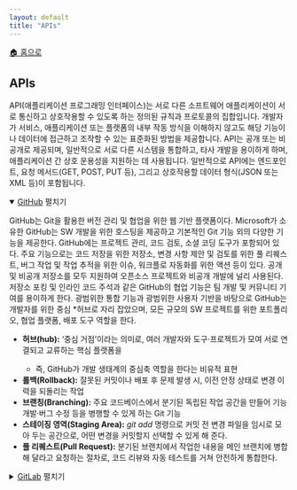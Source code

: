 ```yaml
---
layout: default
title: "APIs"
---
```


<p class="breadcrumb"><a href="/cs_study/home.html">🏠 홈으로</a></p>

<section>
  <h2>APIs</h2>
  <p>
    API(애플리케이션 프로그래밍 인터페이스)는 서로 다른 소프트웨어 애플리케이션이 서로 통신하고 상호작용할 수 있도록 하는 정의된 규칙과 프로토콜의 집합입니다. 개발자가 서비스, 애플리케이션 또는 플랫폼의 내부 작동 방식을 이해하지 않고도 해당 기능이나 데이터에 접근하고 조작할 수 있는 표준화된 방법을 제공합니다. API는 공개 또는 비공개로 제공되며, 일반적으로 서로 다른 시스템을 통합하고, 타사 개발을 용이하게 하며, 애플리케이션 간 상호 운용성을 지원하는 데 사용됩니다. 일반적으로 API에는 엔드포인트, 요청 메서드(GET, POST, PUT 등), 그리고 상호작용할 데이터 형식(JSON 또는 XML 등)이 포함됩니다.
  </p>
</section>

<details open>
<summary><a href="category/repo_hosting_services/github.html">GitHub</a> <span class="indicator">펼치기</span></summary>
<div class="accordion-content">
    <p>GitHub는 Git을 활용한 버전 관리 및 협업을 위한 웹 기반 플랫폼이다. Microsoft가 소유한 GitHub는 SW 개발을 위한
    호스팅을 제공하고 기본적인 Git 기능 외의 다양한 기능을 제공한다. GitHub에는 프로젝트 관리, 코드 검토, 소셜 코딩
    도구가 포함되어 있다. 주요 기능으로는 코드 저장을 위한 저장소, 변경 사항 제안 및 검토를 위한 풀 리퀘스트, 버그 작업
    및 작업 추적을 위한 이슈, 워크플로 자동화를 위한 액션 등이 있다. 공개 및 비공개 저장소를 모두 지원하여 오픈소스
    프로젝트와 비공개 개발에 널리 사용된다. 저장소 포킹 및 인라인 코드 주석과 같은 GitHub의 협업 기능은 팀 개발
    및 커뮤니티 기여를 용이하게 한다. 광범위한 통합 기능과 광범위한 사용자 기반을 바탕으로 GitHub는 개발자를 위한 중심
    *허브로 자리 잡았으며, 모든 규모의 SW 프로젝트를 위한 포트폴리오, 협업 플랫폼, 배포 도구 역할을 한다.
</p>

<ul>
    <li><strong>허브(hub):</strong> ‘중심 거점’이라는 의미로, 여러 개발자와 도구·프로젝트가 모여 서로 연결되고 교류하는 핵심 플랫폼을</li>
    <ul>
    <li>즉, GitHub가 개발 생태계의 중심축 역할을 한다는 비유적 표현</li>
    </ul>
    <li><strong>롤백(Rollback):</strong> 잘못된 커밋이나 배포 후 문제 발생 시, 이전 안정 상태로 변경 이력을 되돌리는 작업 </li>
    <li><strong>브랜칭(Branching):</strong> 주요 코드베이스에서 분기된 독립된 작업 공간을 만들어 기능 개발·버그 수정 등을 병행할 수 있게 하는 Git 기능</li>
    <li><strong>스테이징 영역(Staging Area):</strong> <em>git add</em> 명령으로 커밋 전 변경 파일을 임시로 모아 두는 공간으로, 어떤 변경을 커밋할지 선택할 수 있게 해 준다.</li>
    <li><strong>풀 리퀘스트(Pull Request):</strong> 분기된 브랜치에서 작업한 내용을 메인 브랜치에 병합해 달라고 요청하는 절차로, 코드 리뷰와 자동 테스트를 거쳐 안전하게 통합한다.</li>
</ul>

</div>
</details>

<details>
<summary><a href="category/repo_hosting_services/gitlab.html">GitLab</a> <span class="indicator">펼치기</span></summary>
<div class="accordion-content">
    <p>GitLab은 SW 개발 라이프사이클을 위한 완벽한 솔루션을 제공하는 웹 기반 *DevOps 플랫폼이다. 소스 코드 관리, 
    *지속적 통합/지속적 배포(CI/CD), 이슈 추적 등 다양한 기능을 *단일 애플리케이션에 통합하여 제공한다. GitLab은 Git 
    저장소를 지원하며, GitHub의 풀 리퀘스트와 유사한 병합 요청, 위키 페이지, 이슈 보드 등의 기능을 제공합니다. DevOps 
    실행 방식을 강조하여 *CI/CD 파이프라인, *컨테이너 레지스트리, *쿠버네티스 통합 기능을 기본 제공한다. GitLab은 *클라우드 
    호스팅 및 *셀프 호스팅 옵션을 모두 제공하여 기업의 배포 유연성을 높인다. GitLab의 *올인원 접근 방식은 다른 생태계에서는 
    여러 도구가 필요할 수 있는 기능을 포함하고 있어 경쟁사와 차별화된다. GitLab은 계획부터 모니터링까지 DevOps 라이프사이클 
    전체에 중점을 두고 있어 개발 워크플로우를 위한 통합 플랫폼을 찾는 기업과 팀에게 인기가 높다.
</p>

<ul>
    <li><strong>DevOps:</strong> 개발(Development)과 운영(Operations)의 경계를 허물어 협업·자동화를 통해 빠르고 안정적인 SW 제공을 실현하는 문화·방법론</li>
    <li><strong>CI/CD:</strong> 코드 통합(CI)과 지속적 배포/전달(CD)을 자동화해 빌드→테스트→배포 전 과정을 효율화하는 기법</li>
    <li><strong>단일 애플리케이션(모놀리식):</strong> 기능들을 하나의 배포 단위로 묶어 운영하는 구조로, 구현이 단순하지만 서비스 확장·유연성에 제약이 있음</li>
    <li><strong>CI/CD 파이프라인:</strong> 코드 커밋부터 프로덕션 배포까지 빌드·테스트·배포 단계를 연속적으로 실행하는 자동화된 워크플로우</li>
    <li><strong>컨테이너 레지스트리:</strong> Docker 이미지 등의 컨테이너 패키지를 저장·버전 관리·배포할 수 있는 중앙 저장소 서비스(예: Docker Hub)</li>
    <li><strong>쿠버네티스 통합 기능:</strong> CI/CD 도구가 Kubernetes 클러스터와 연동되어 컨테이너 배포·스케일링·롤백 등을 자동으로 수행하도록 지원하는 기능</li>
    <li><strong>클라우드 호스팅 및 셀프 호스팅:</strong> AWS·GCP 같은 외부 클라우드에 인프라를 맡기거나, 자체 서버에 소프트웨어를 설치해 운영하는 두 가지 방식</li>
    <li><strong>올인원 접근 방식:</strong> 빌드·테스트·배포·모니터링 등 개발·운영에 필요한 모든 기능을 하나의 플랫폼이나 도구에서 통합 제공하는 방식</li>
</ul>
</div>
</details>
